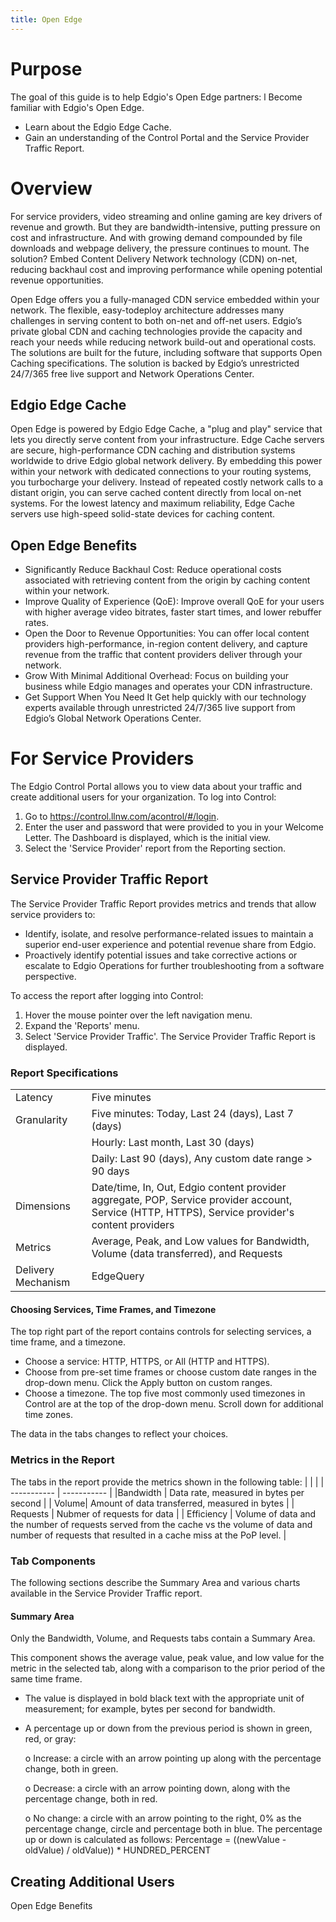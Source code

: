 ```yaml
---
title: Open Edge
---
```

# Purpose
The goal of this guide is to help Edgio's Open Edge partners:
l Become familiar with Edgio's Open Edge.
- Learn about the Edgio Edge Cache.
- Gain an understanding of the Control Portal and the Service Provider Traffic Report.

# Overview
For service providers, video streaming and online gaming are key drivers of revenue and growth. But they are
bandwidth-intensive, putting pressure on cost and infrastructure. And with growing demand compounded by
file downloads and webpage delivery, the pressure continues to mount. The solution? Embed Content
Delivery Network technology (CDN) on-net, reducing backhaul cost and improving performance while
opening potential revenue opportunities.

Open Edge offers you a fully-managed CDN service embedded within your network. The flexible, easy-todeploy
architecture addresses many challenges in serving content to both on-net and off-net users. Edgio’s
private global CDN and caching technologies provide the capacity and reach your needs while reducing
network build-out and operational costs. The solutions are built for the future, including software that supports
Open Caching specifications. The solution is backed by Edgio’s unrestricted 24/7/365 free live support and
Network Operations Center.

## Edgio Edge Cache
Open Edge is powered by Edgio Edge Cache, a "plug and play" service that lets you directly serve content
from your infrastructure. Edge Cache servers are secure, high-performance CDN caching and distribution
systems worldwide to drive Edgio global network delivery. By embedding this power within your network with
dedicated connections to your routing systems, you turbocharge your delivery. Instead of repeated costly
network calls to a distant origin, you can serve cached content directly from local on-net systems. For the
lowest latency and maximum reliability, Edge Cache servers use high-speed solid-state devices for caching
content.

## Open Edge Benefits
- Significantly Reduce Backhaul Cost:
Reduce operational costs associated with retrieving content from the origin by caching content within your network.
- Improve Quality of Experience (QoE):
Improve overall QoE for your users with higher average video bitrates, faster start times, and lower rebuffer rates.
- Open the Door to Revenue Opportunities:
You can offer local content providers high-performance, in-region content delivery, and capture revenue from the
traffic that content providers deliver through your network.
- Grow With Minimal Additional Overhead:
Focus on building your business while Edgio manages and operates your CDN infrastructure.
- Get Support When You Need It
Get help quickly with our technology experts available through unrestricted 24/7/365 live support from Edgio’s Global Network Operations Center.

# For Service Providers
The Edgio Control Portal allows you to view data about your traffic and create additional users for your organization.
To log into Control:
1. Go to https://control.llnw.com/acontrol/#/login.
2. Enter the user and password that were provided to you in your Welcome Letter. The Dashboard is displayed, which is the initial view.
3. Select the 'Service Provider' report from the Reporting section.

## Service Provider Traffic Report
The Service Provider Traffic Report provides metrics and trends that allow service providers to:
- Identify, isolate, and resolve performance-related issues to maintain a superior end-user experience and potential
revenue share from Edgio.
- Proactively identify potential issues and take corrective actions or escalate to Edgio Operations for further
troubleshooting from a software perspective.

To access the report after logging into Control:
1. Hover the mouse pointer over the left navigation menu.
2. Expand the 'Reports' menu.
3. Select 'Service Provider Traffic'. The Service Provider Traffic Report is displayed.

### Report Specifications
|   |   |
| ----------- | ----------- |
| Latency | Five minutes |
| Granularity | Five minutes: Today, Last 24 (days), Last 7 (days) |
|   | Hourly: Last month, Last 30 (days) |
|  | Daily: Last 90 (days), Any custom date range > 90 days |
| Dimensions | Date/time, In, Out, Edgio content provider aggregate, POP, Service provider account, Service (HTTP, HTTPS), Service provider's content providers |
| Metrics | Average, Peak, and Low values for Bandwidth, Volume (data transferred), and Requests |
| Delivery Mechanism | EdgeQuery |

#### Choosing Services, Time Frames, and Timezone
The top right part of the report contains controls for selecting services, a time frame, and a timezone.
- Choose a service: HTTP, HTTPS, or All (HTTP and HTTPS).
- Choose from pre-set time frames or choose custom date ranges in the drop-down menu. Click the Apply button on custom ranges.
- Choose a timezone. The top five most commonly used timezones in Control are at the top of the drop-down menu. Scroll down for additional time zones.

The data in the tabs changes to reflect your choices.

### Metrics in the Report
The tabs in the report provide the metrics shown in the following table:
|   |   |
| ----------- | ----------- |
|Bandwidth | Data rate, measured in bytes per second |
| Volume| Amount of data transferred, measured in bytes |
| Requests | Nubmer of requests for data |
| Efficiency | Volume of data and the number of requests served from the cache vs the volume of data and number of requests that resulted in a cache miss at the PoP level. |

### Tab Components
The following sections describe the Summary Area and various charts available in the Service Provider Traffic report.

#### Summary Area
<Callout type="info">

  Only the Bandwidth, Volume, and Requests tabs contain a Summary Area.

</Callout>
This component shows the average value, peak value, and low value for the metric in the selected tab, along with a comparison to the prior period of the same time frame.

- The value is displayed in bold black text with the appropriate unit of measurement; for example, bytes per second for
bandwidth.
- A percentage up or down from the previous period is shown in green, red, or gray:

    o Increase: a circle with an arrow pointing up along with the percentage change, both in green.
    
    o Decrease: a circle with an arrow pointing down, along with the percentage change, both in red. 
    
    o No change: a circle with an arrow pointing to the right, 0% as the percentage change, circle and percentage both
in blue.
The percentage up or down is calculated as follows:
Percentage = ((newValue - oldValue) / oldValue)) * HUNDRED_PERCENT

## Creating Additional Users

Open Edge Benefits

